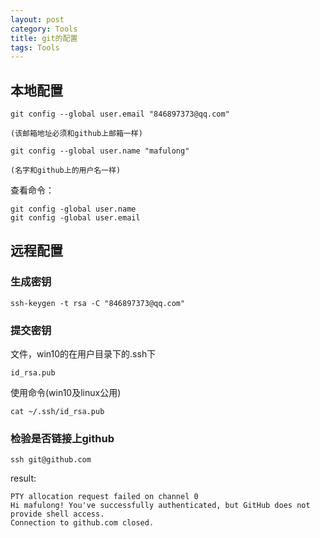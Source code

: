 ```yaml
---
layout: post
category: Tools
title: git的配置
tags: Tools
---
```


## 本地配置
```
git config --global user.email "846897373@qq.com"

(该邮箱地址必须和github上邮箱一样)

git config --global user.name "mafulong" 

(名字和github上的用户名一样)
```

查看命令：
```
git config -global user.name
git config -global user.email
```

## 远程配置

### 生成密钥
```
ssh-keygen -t rsa -C "846897373@qq.com"
```

### 提交密钥
文件，win10的在用户目录下的.ssh下
```
id_rsa.pub
```

使用命令(win10及linux公用)
```
cat ~/.ssh/id_rsa.pub 
```

### 检验是否链接上github
```
ssh git@github.com
```

result:
```
PTY allocation request failed on channel 0
Hi mafulong! You've successfully authenticated, but GitHub does not provide shell access.
Connection to github.com closed.
```